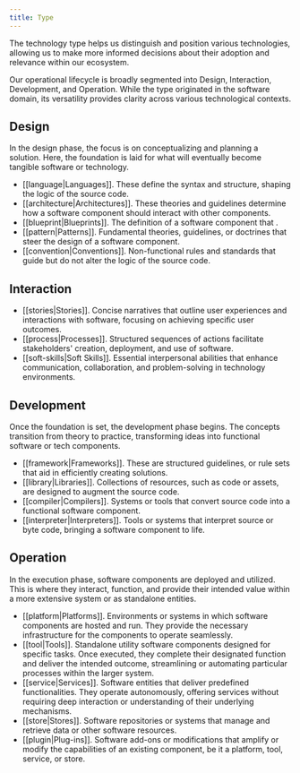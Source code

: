 ```yaml
---
title: Type
---
```

The technology type helps us distinguish and position various technologies, allowing us to make more informed decisions about their adoption and relevance within our ecosystem.

Our operational lifecycle is broadly segmented into Design, Interaction, Development, and Operation. While the type originated in the software domain, its versatility provides clarity across various technological contexts.

## Design

In the design phase, the focus is on conceptualizing and planning a solution. Here, the foundation is laid for what will eventually become tangible software or technology.

- [[language|Languages]]. These define the syntax and structure, shaping the logic of the source code.
- [[architecture|Architectures]]. These theories and guidelines determine how a software component should interact with other components.
- [[blueprint|Blueprints]]. The definition of a software component that .
- [[pattern|Patterns]]. Fundamental theories, guidelines, or doctrines that steer the design of a software component.
- [[convention|Conventions]]. Non-functional rules and standards that guide but do not alter the logic of the source code.

## Interaction

- [[stories|Stories]]. Concise narratives that outline user experiences and interactions with software, focusing on achieving specific user outcomes.
- [[process|Processes]]. Structured sequences of actions facilitate stakeholders' creation, deployment, and use of software.
- [[soft-skills|Soft Skills]]. Essential interpersonal abilities that enhance communication, collaboration, and problem-solving in technology environments.

## Development

Once the foundation is set, the development phase begins. The concepts transition from theory to practice, transforming ideas into functional software or tech components.

- [[framework|Frameworks]]. These are structured guidelines, or rule sets that aid in efficiently creating solutions.
- [[library|Libraries]]. Collections of resources, such as code or assets, are designed to augment the source code.
- [[compiler|Compilers]]. Systems or tools that convert source code into a functional software component.
- [[interpreter|Interpreters]]. Tools or systems that interpret source or byte code, bringing a software component to life.

## Operation

In the execution phase, software components are deployed and utilized. This is where they interact, function, and provide their intended value within a more extensive system or as standalone entities.

- [[platform|Platforms]]. Environments or systems in which software components are hosted and run. They provide the necessary infrastructure for the components to operate seamlessly.
- [[tool|Tools]]. Standalone utility software components designed for specific tasks. Once executed, they complete their designated function and deliver the intended outcome, streamlining or automating particular processes within the larger system.
- [[service|Services]]. Software entities that deliver predefined functionalities. They operate autonomously, offering services without requiring deep interaction or understanding of their underlying mechanisms.
- [[store|Stores]]. Software repositories or systems that manage and retrieve data or other software resources.
- [[plugin|Plug-ins]]. Software add-ons or modifications that amplify or modify the capabilities of an existing component, be it a platform, tool, service, or store.